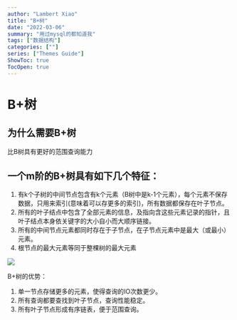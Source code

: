 ```yaml
---
author: "Lambert Xiao"
title: "B+树"
date: "2022-03-06"
summary: "用过mysql的都知道我"
tags: ["数据结构"]
categories: [""]
series: ["Themes Guide"]
ShowToc: true
TocOpen: true
---
```


# B+树

## 为什么需要B+树

比B树具有更好的范围查询能力

## 一个m阶的B+树具有如下几个特征：

1. 有k个子树的中间节点包含有k个元素（B树中是k-1个元素），每个元素不保存数据，只用来索引(意味着可以存更多的索引)，所有数据都保存在叶子节点。
2. 所有的叶子结点中包含了全部元素的信息，及指向含这些元素记录的指针，且叶子结点本身依关键字的大小自小而大顺序链接。
3. 所有的中间节点元素都同时存在于子节点，在子节点元素中是最大（或最小）元素。
4. 根节点的最大元素等同于整棵树的最大元素

![](../B+树.jpg)


B+树的优势：

1. 单一节点存储更多的元素，使得查询的IO次数更少。
2. 所有查询都要查找到叶子节点，查询性能稳定。
3. 所有叶子节点形成有序链表，便于范围查询。
